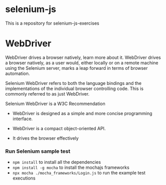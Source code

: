 # selenium-js

This is a repository for selenium-js-exercises

# WebDriver

WebDriver drives a browser natively, learn more about it.
WebDriver drives a browser natively, as a user would, either locally or on a remote machine using the Selenium server, marks a leap forward in terms of browser automation.

Selenium WebDriver refers to both the language bindings and the implementations of the individual browser controlling code. This is commonly referred to as just WebDriver.

Selenium WebDriver is a W3C Recommendation

- WebDriver is designed as a simple and more concise programming interface.

- WebDriver is a compact object-oriented API.

- It drives the browser effectively

### Run Selenium sample test

- `npm install` to install all the dependencies
- `npm install -g mocha` to install the mochajs frameworks
- `npx mocha ./mocha_frameworks/Login.js` to run the example test executions
